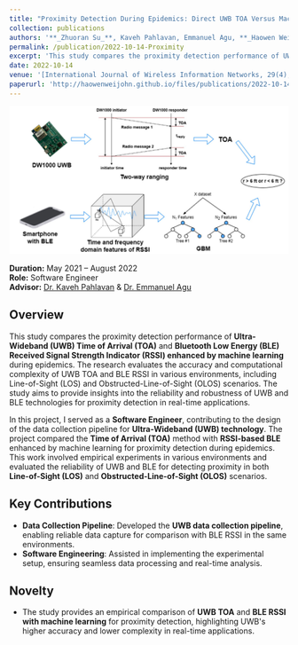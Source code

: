 ```yaml
---
title: "Proximity Detection During Epidemics: Direct UWB TOA Versus Machine Learning Based RSSI"
collection: publications
authors: '**_Zhuoran Su_**, Kaveh Pahlavan, Emmanuel Agu, **_Haowen Wei_**'
permalink: /publication/2022-10-14-Proximity
excerpt: 'This study compares the proximity detection performance of UWB TOA and machine learning-based BLE RSSI during epidemics. The results show UWB TOA achieves slightly higher accuracy with less computational complexity, while BLE RSSI requires extensive training for similar results. The study evaluates both technologies in different environments and postures to assess their robustness for social distancing applications.'
date: 2022-10-14
venue: '[International Journal of Wireless Information Networks, 29(4), 2022.](https://link.springer.com/article/10.1007/s10776-022-00577-4)'
paperurl: 'http://haowenweijohn.github.io/files/publications/2022-10-14-Proximity.pdf'
---
```


![TeaserImage](../images/publications/2022-10-14-Proximity-Teaser.png)

**Duration:** May 2021 – August 2022  
**Role:** Software Engineer  
**Advisor:** [Dr. Kaveh Pahlavan](https://en.wikipedia.org/wiki/Kaveh_Pahlavan) & [Dr. Emmanuel Agu](https://www.wpi.edu/people/faculty/emmanuel)

## Overview

This study compares the proximity detection performance of **Ultra-Wideband (UWB) Time of Arrival (TOA)** and **Bluetooth Low Energy (BLE) Received Signal Strength Indicator (RSSI) enhanced by machine learning** during epidemics. The research evaluates the accuracy and computational complexity of UWB TOA and BLE RSSI in various environments, including Line-of-Sight (LOS) and Obstructed-Line-of-Sight (OLOS) scenarios. The study aims to provide insights into the reliability and robustness of UWB and BLE technologies for proximity detection in real-time applications.

In this project, I served as a **Software Engineer**, contributing to the design of the data collection pipeline for **Ultra-Wideband (UWB) technology**. The project compared the **Time of Arrival (TOA)** method with **RSSI-based BLE** enhanced by machine learning for proximity detection during epidemics. This work involved empirical experiments in various environments and evaluated the reliability of UWB and BLE for detecting proximity in both **Line-of-Sight (LOS)** and **Obstructed-Line-of-Sight (OLOS)** scenarios.

## Key Contributions
- **Data Collection Pipeline**: Developed the **UWB data collection pipeline**, enabling reliable data capture for comparison with BLE RSSI in the same environments.
- **Software Engineering**: Assisted in implementing the experimental setup, ensuring seamless data processing and real-time analysis.

## Novelty
- The study provides an empirical comparison of **UWB TOA** and **BLE RSSI with machine learning** for proximity detection, highlighting UWB's higher accuracy and lower complexity in real-time applications.
